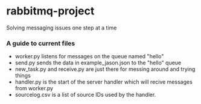 # rabbitmq-project
Solving messaging issues one step at a time

### A guide to current files
- worker.py listens for messages on the queue named "hello"
- send.py sends the data in example_jason.json to the "hello" queue
- new_task.py and receive.py are just there for messing around and trying things
- handler.py is the start of the server handler which will recive messages from worker.py
- sourcelog.csv is a list of source IDs used by the handler. 
